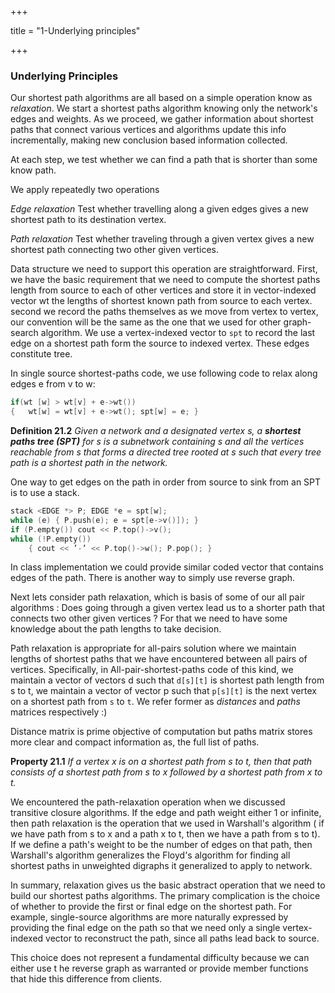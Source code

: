 +++

title = "1-Underlying principles"

+++

### Underlying Principles

Our shortest path algorithms are all based on a simple operation know as *relaxation*. We start a shortest paths algorithm knowing only the network's edges and weights. As we proceed, we gather information about shortest paths that connect various vertices and algorithms update this info incrementally, making new conclusion based information collected.

At each step, we test whether we can find a path that is shorter than some know path.

We apply repeatedly two operations

*Edge relaxation* Test whether travelling along a given edges gives a new shortest path to its destination vertex.

*Path relaxation* Test whether traveling through a given vertex gives a new shortest path connecting two other given vertices.

Data structure we need to support this operation are straightforward. First, we have the basic requirement that we need to compute the shortest paths length from source to each of other vertices and store it in vector-indexed vector wt the lengths of shortest known path from source to each vertex. second we record the paths themselves as we move from vertex to vertex, our convention will be the same as the one that we used for other graph-search algorithm. We use a vertex-indexed vector to `spt` to record the last edge on a shortest path form the source to indexed vertex. These edges constitute tree.

In single source shortest-paths code, we use following code to relax along edges e from v to w:

````c++
if(wt [w] > wt[v] + e->wt())
{	wt[w] = wt[v] + e->wt(); spt[w] = e; }
````

**Definition 21.2**  *Given a network and a designated vertex s, a **shortest paths tree (SPT)** for s is a subnetwork containing s and all the vertices reachable from s that forms a directed tree rooted at s such that every tree path is a shortest path in the network.*

One way to get edges on the path in order from source to sink from an SPT is to use a stack.

````c++
stack <EDGE *> P; EDGE *e = spt[w];
while (e) { P.push(e); e = spt[e->v()]); }
if (P.empty()) cout << P.top()->v();
while (!P.empty())
	{ cout << ’-’ << P.top()->w(); P.pop(); }
````

In class implementation we could provide similar coded vector that contains edges of the path. There is another way to simply use reverse graph.

Next lets consider path relaxation, which is basis of some of our all pair algorithms : Does going through a given vertex lead us to a shorter path that connects two other given vertices ? For that we need to have some knowledge about the path lengths to take decision.

Path relaxation is appropriate for all-pairs solution where we maintain lengths of shortest paths that we have encountered between all pairs of vertices. Specifically, in All-pair-shortest-paths code of this kind, we maintain a vector of vectors d such that `d[s][t]` is shortest path length from s to t, we maintain a vector of vector p such that `p[s][t]` is the next vertex on a shortest path from `s` to `t`. We refer former as *distances* and *paths* matrices respectively :)

Distance matrix is prime objective of computation but paths matrix stores more clear and compact information as, the full list of paths.

**Property 21.1** *If a vertex x is on a shortest path from s to t, then that path consists of a shortest path from s to x followed by a shortest path from x to t.*

We encountered the path-relaxation operation when we discussed transitive closure algorithms. If the edge and path weight either 1 or infinite, then path relaxation is the operation that we used in Warshall's algorithm ( if we have path from s to x and a path x to t, then we have a path from s to t). If we define a path's weight to be the number of edges on that path,  then Warshall's algorithm generalizes the Floyd's algorithm for finding all shortest paths in unweighted digraphs it generalized to apply to network.

In summary, relaxation gives us the basic abstract operation that we need to build our shortest paths algorithms. The primary complication is the choice of whether to provide the first or final edge on the shortest path. For example, single-source algorithms are more naturally expressed by providing the final edge on the path so that we need only a single vertex-indexed vector to reconstruct the path, since all paths lead back to source.

This choice does not represent a fundamental difficulty because we can either use t he reverse graph as warranted or provide member functions that hide this difference from clients.

